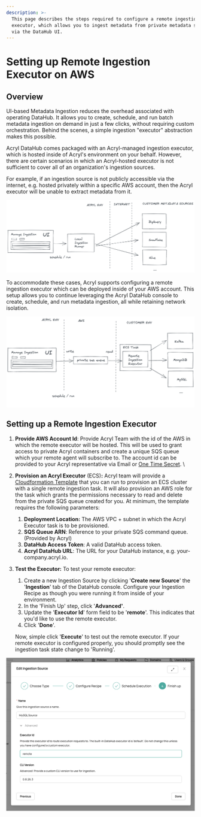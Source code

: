```yaml
---
description: >-
  This page describes the steps required to configure a remote ingestion
  executor, which allows you to ingest metadata from private metadata sources
  via the DataHub UI.
---
```


# Setting up Remote Ingestion Executor on AWS

## Overview

UI-based Metadata Ingestion reduces the overhead associated with operating DataHub. It allows you to create, schedule, and run batch metadata ingestion on demand in just a few clicks, without requiring custom orchestration. Behind the scenes, a simple ingestion "executor" abstraction makes this possible.&#x20;

Acryl DataHub comes packaged with an Acryl-managed ingestion executor, which is hosted inside of Acryl's environment on your behalf. However, there are certain scenarios in which an Acryl-hosted executor is not sufficient to cover all of an organization's ingestion sources.&#x20;

For example, if an ingestion source is not publicly accessible via the internet, e.g. hosted privately within a specific AWS account, then the Acryl executor will be unable to extract metadata from it.

![Option 1: Acryl-hosted ingestion runner](../imgs/saas/image-(12).png)

To accommodate these cases, Acryl supports configuring a remote ingestion executor which can be deployed inside of your AWS account. This setup allows you to continue leveraging the Acryl DataHub console to create, schedule, and run metadata ingestion, all while retaining network isolation.&#x20;

![Option 2: Customer-hosted ingestion runner](../imgs/saas/image-(6).png)

## Setting up a Remote Ingestion Executor

1. **Provide AWS Account Id**: Provide Acryl Team with the id of the AWS in which the remote executor will be hosted. This will be used to grant access to private Acryl containers and create a unique SQS queue which your remote agent will subscribe to. The account id can be provided to your Acryl representative via Email or [One Time Secret](https://onetimesecret.com/). \

2.  **Provision an Acryl Executor** (ECS)**:** Acryl team will provide a [Cloudformation Template](https://github.com/acryldata/datahub-cloudformation/blob/master/Ingestion/templates/python.ecs.template.yaml) that you can run to provision an ECS cluster with a single remote ingestion task. It will also provision an AWS role for the task which grants the permissions necessary to read and delete from the private SQS queue created for you. At minimum, the template requires the following parameters:

    1. **Deployment Location:** The AWS VPC + subnet in which the Acryl Executor task is to be provisioned.&#x20;
    2. **SQS Queue ARN**: Reference to your private SQS command queue. (Provided by Acryl)&#x20;
    3. **DataHub Access Token**: A valid DataHub access token.&#x20;
    4. **Acryl DataHub URL**: The URL for your DataHub instance, e.g. your-company.acryl.io.


3.  **Test the Executor:** To test your remote executor:

    1. Create a new Ingestion Source by clicking '**Create new Source**' the '**Ingestion**' tab of the DataHub console. Configure your Ingestion Recipe as though you were running it from inside of your environment.&#x20;
    2. In the 'Finish Up' step, click '**Advanced'**.&#x20;
    3. Update the '**Executor Id**' form field to be  '**remote**'. This indicates that you'd like to use the remote executor.&#x20;
    4. Click '**Done**'.&#x20;

    Now, simple click '**Execute**' to test out the remote executor. If your remote executor is configured properly, you should promptly see the ingestion task state change to 'Running'.&#x20;

![](../imgs/saas/Screen-Shot-2022-03-07-at-10.23.31-AM.png)

## &#x20;
